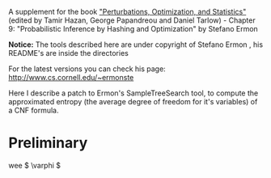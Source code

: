 A supplement for the book <a href="https://mitpress.mit.edu/books/perturbations-optimization-and-statistics">"Perturbations, Optimization, and Statistics"</a> (edited by Tamir Hazan, George Papandreou and Daniel Tarlow) - Chapter 9: "Probabilistic Inference by Hashing and Optimization" by Stefano Ermon

<b>Notice:</b> The tools described here are under copyright of Stefano Ermon , his README's are inside the directories

For the latest versions you can check his page: http://www.cs.cornell.edu/~ermonste

Here I describe a patch to Ermon's SampleTreeSearch tool, to compute the approximated entropy (the average degree of freedom for it's variables) of a CNF formula.

# Preliminary

wee $ \varphi $
